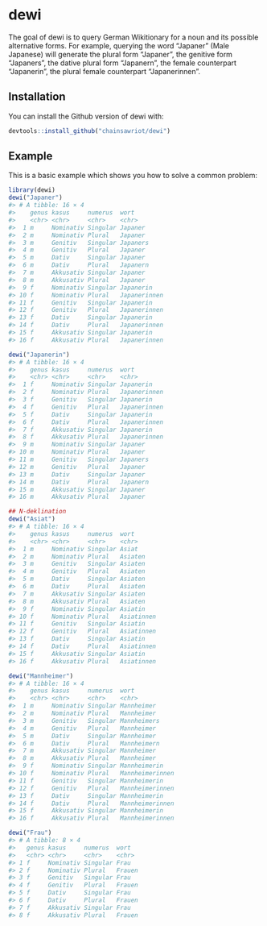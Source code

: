 
<!-- README.md is generated from README.Rmd. Please edit that file -->

# dewi

<!-- badges: start -->

<!-- badges: end -->

The goal of dewi is to query German Wikitionary for a noun and its
possible alternative forms. For example, querying the word “Japaner”
(Male Japanese) will generate the plural form “Japaner”, the genitive
form “Japaners”, the dative plural form “Japanern”, the female
counterpart “Japanerin”, the plural female counterpart “Japanerinnen”.

## Installation

You can install the Github version of dewi with:

``` r
devtools::install_github("chainsawriot/dewi")
```

## Example

This is a basic example which shows you how to solve a common problem:

``` r
library(dewi)
dewi("Japaner")
#> # A tibble: 16 × 4
#>    genus kasus     numerus  wort        
#>    <chr> <chr>     <chr>    <chr>       
#>  1 m     Nominativ Singular Japaner     
#>  2 m     Nominativ Plural   Japaner     
#>  3 m     Genitiv   Singular Japaners    
#>  4 m     Genitiv   Plural   Japaner     
#>  5 m     Dativ     Singular Japaner     
#>  6 m     Dativ     Plural   Japanern    
#>  7 m     Akkusativ Singular Japaner     
#>  8 m     Akkusativ Plural   Japaner     
#>  9 f     Nominativ Singular Japanerin   
#> 10 f     Nominativ Plural   Japanerinnen
#> 11 f     Genitiv   Singular Japanerin   
#> 12 f     Genitiv   Plural   Japanerinnen
#> 13 f     Dativ     Singular Japanerin   
#> 14 f     Dativ     Plural   Japanerinnen
#> 15 f     Akkusativ Singular Japanerin   
#> 16 f     Akkusativ Plural   Japanerinnen
```

``` r
dewi("Japanerin")
#> # A tibble: 16 × 4
#>    genus kasus     numerus  wort        
#>    <chr> <chr>     <chr>    <chr>       
#>  1 f     Nominativ Singular Japanerin   
#>  2 f     Nominativ Plural   Japanerinnen
#>  3 f     Genitiv   Singular Japanerin   
#>  4 f     Genitiv   Plural   Japanerinnen
#>  5 f     Dativ     Singular Japanerin   
#>  6 f     Dativ     Plural   Japanerinnen
#>  7 f     Akkusativ Singular Japanerin   
#>  8 f     Akkusativ Plural   Japanerinnen
#>  9 m     Nominativ Singular Japaner     
#> 10 m     Nominativ Plural   Japaner     
#> 11 m     Genitiv   Singular Japaners    
#> 12 m     Genitiv   Plural   Japaner     
#> 13 m     Dativ     Singular Japaner     
#> 14 m     Dativ     Plural   Japanern    
#> 15 m     Akkusativ Singular Japaner     
#> 16 m     Akkusativ Plural   Japaner
```

``` r
## N-deklination
dewi("Asiat")
#> # A tibble: 16 × 4
#>    genus kasus     numerus  wort      
#>    <chr> <chr>     <chr>    <chr>     
#>  1 m     Nominativ Singular Asiat     
#>  2 m     Nominativ Plural   Asiaten   
#>  3 m     Genitiv   Singular Asiaten   
#>  4 m     Genitiv   Plural   Asiaten   
#>  5 m     Dativ     Singular Asiaten   
#>  6 m     Dativ     Plural   Asiaten   
#>  7 m     Akkusativ Singular Asiaten   
#>  8 m     Akkusativ Plural   Asiaten   
#>  9 f     Nominativ Singular Asiatin   
#> 10 f     Nominativ Plural   Asiatinnen
#> 11 f     Genitiv   Singular Asiatin   
#> 12 f     Genitiv   Plural   Asiatinnen
#> 13 f     Dativ     Singular Asiatin   
#> 14 f     Dativ     Plural   Asiatinnen
#> 15 f     Akkusativ Singular Asiatin   
#> 16 f     Akkusativ Plural   Asiatinnen
```

``` r
dewi("Mannheimer")
#> # A tibble: 16 × 4
#>    genus kasus     numerus  wort           
#>    <chr> <chr>     <chr>    <chr>          
#>  1 m     Nominativ Singular Mannheimer     
#>  2 m     Nominativ Plural   Mannheimer     
#>  3 m     Genitiv   Singular Mannheimers    
#>  4 m     Genitiv   Plural   Mannheimer     
#>  5 m     Dativ     Singular Mannheimer     
#>  6 m     Dativ     Plural   Mannheimern    
#>  7 m     Akkusativ Singular Mannheimer     
#>  8 m     Akkusativ Plural   Mannheimer     
#>  9 f     Nominativ Singular Mannheimerin   
#> 10 f     Nominativ Plural   Mannheimerinnen
#> 11 f     Genitiv   Singular Mannheimerin   
#> 12 f     Genitiv   Plural   Mannheimerinnen
#> 13 f     Dativ     Singular Mannheimerin   
#> 14 f     Dativ     Plural   Mannheimerinnen
#> 15 f     Akkusativ Singular Mannheimerin   
#> 16 f     Akkusativ Plural   Mannheimerinnen
```

``` r
dewi("Frau")
#> # A tibble: 8 × 4
#>   genus kasus     numerus  wort  
#>   <chr> <chr>     <chr>    <chr> 
#> 1 f     Nominativ Singular Frau  
#> 2 f     Nominativ Plural   Frauen
#> 3 f     Genitiv   Singular Frau  
#> 4 f     Genitiv   Plural   Frauen
#> 5 f     Dativ     Singular Frau  
#> 6 f     Dativ     Plural   Frauen
#> 7 f     Akkusativ Singular Frau  
#> 8 f     Akkusativ Plural   Frauen
```
